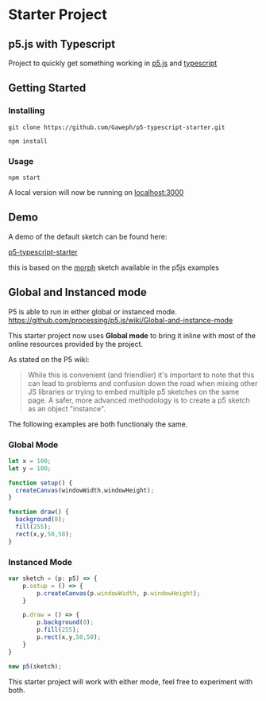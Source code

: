 # Starter Project 
## p5.js with Typescript
Project to quickly get something working in [p5.js](https://p5js.org/) and [typescript](https://www.typescriptlang.org/)

## Getting Started

### Installing

```
git clone https://github.com/Gaweph/p5-typescript-starter.git
```
```
npm install
```

### Usage

```
npm start
```
A local version will now be running on [localhost:3000](http://localhost:3000)

## Demo

A demo of the default sketch can be found here:

[p5-typescript-starter](https://gaweph.github.io/p5-typescript-starter/)

this is based on the [morph](https://processing.org/examples/morph.html) sketch available in the p5js examples

## Global and Instanced mode
P5 is able to run in either global or instanced mode.
https://github.com/processing/p5.js/wiki/Global-and-instance-mode

This starter project now uses **Global mode** to bring it inline with most of the online resources provided by the project.

As stated on the P5 wiki:
> While this is convenient (and friendlier) it's important to note that this can lead to problems and confusion down the road when mixing other JS libraries or trying to embed multiple p5 sketches on the same page. A safer, more advanced methodology is to create a p5 sketch as an object "instance".

The following examples are both functionaly the same.


### Global Mode

``` typescript
let x = 100;
let y = 100;

function setup() {
  createCanvas(windowWidth,windowHeight);
}

function draw() {
  background(0);
  fill(255);
  rect(x,y,50,50);
}
```

### Instanced Mode
``` typescript
var sketch = (p: p5) => {
    p.setup = () => {
        p.createCanvas(p.windowWidth, p.windowHeight);
    }

    p.draw = () => {
        p.background(0);
        p.fill(255);
        p.rect(x,y,50,50);
    }
}

new p5(sketch);
```


This starter project will work with either mode, feel free to experiment with both.